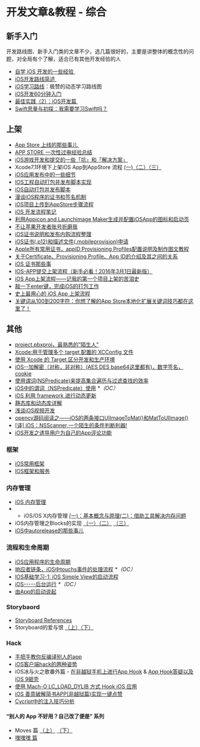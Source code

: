 # 开发文章&教程 - 综合
## 新手入门
开发路线图、新手入门类的文章不少，选几篇很好的，主要是讲整体的概念性的问题，对全局有个了解，适合已有其他开发经验的人
- [自学 iOS 开发的一些经验 ][1]
- [iOS开发路线简述 ][2]
- [iOS学习路线][3]：极赞的动态学习路线图
- [iOS开发60分钟入门][4]
- [最佳实践（2）：iOS开发篇 ][5]
- [Swift思量与初探：我需要学习Swift吗？][6]

## 上架
- [App Store 上线的那些事儿 ][7]
- [APP STORE 一次性过审经验总结][8]
- [iOS游戏开发和提交的一些「坑」和「解决方案」][9]
- Xcode7.1环境下上架iOS App到AppStore 流程 [(一)][10][（二）][11][（三）][12]
- [iOS应用发布中的一些细节][13]
- [IOS工程自动打包并发布脚本实现][14]
- [iOS自动打包并发布脚本][15]
- [漫谈iOS程序的证书和签名机制][16]
- [iOS项目上传到AppStore步骤流程][17]
- [iOS 开发流程笔记][18]
- [利用Appicon and Launchimage Maker生成并配置iOSApp的图标和启动页][19]
- [不让苹果开发者账号折磨我][20]
- [iOS证书说明和发布内购流程整理][21]
- [iOS证书(.p12)和描述文件(.mobileprovision)申请][22]
- [Apple所有常用证书，appID,Provisioning Profiles配置说明及制作图文教程][23]
- [关于Certificate、Provisioning Profile、App ID的介绍及其之间的关系][24]
- [iOS 证书那些事][25]
- [IOS-APP提交上架流程（新手必看！2016年3月1日最新版）][26]
- [iOS App上架流程——记我的第一个项目上架的苦泪史][27]
- [敲一下enter键，完成iOS的打包工作][28]
- [史上最用心的 iOS App 上架流程][29]
- [关键词从100到200字符：你想了解的App Store本地化扩展关键词技巧都在这里了！][30]

## 其他
- [project.pbxproj，最熟悉的”陌生人”][31]
- [Xcode:用于管理多个 target 配置的 XCConfig 文件][32]
- [使用 Xcode 的 Target 区分开发和生产环境][33]
- [iOS--加解密（对称，非对称）(AES DES base64这里都有)，数字签名，cookie][34]
- [使用谓词(NSPredicate)来提高集合遍历与过滤查找的效率][35]
- [iOS中的谓词（NSPredicate）使用][36] _\*（OC）_
- [iOS 利用 framework 进行动态更新][37]
- [静态库和动态库详解][38]
- [浅谈iOS视频开发][39]
- [opencv源码阅读之——iOS的两条接口UIImageToMat()和MatToUIImage()][40]
- [[译] iOS：NSScanner,一个陌生的条件判断利器!][41]
- [iOS开发之诱导用户为自己的App评论功能][42]

### 框架
- [iOS常用框架][43]
- [IOS框架和服务][44]

### 内存管理
- [iOS 内存管理][45]
- - iOS/OS X内存管理 [(一)：基本概念与原理][46][(二)：借助工具解决内存问题][47]
- iOS内存管理之Blocks的实现 [（一）][48][（二）][49] [（三）][50]
- [iOS中autorelease的那些事儿][51]

### 流程和生命周期
- [iOS应用程序的生命周期][52]
- [响应者链条，iOS中touchs事件的处理流程][53] _\*（OC）_
- [IOS基础学习-1: iOS Simple View的启动流程][54]
- [iOS-----后台运行][55] _\*（OC）_
- [由App的启动说起][56]

### Storybaord
- [Storyboard References][57]
- Storyboard的爱与恨 [（上）][58][（下）][59]

### Hack
- [手把手教你反编译别人的app][60]
- [iOS客户端hack的两种姿势][61]
- iOS冰与火之歌番外篇 - [在非越狱手机上进行App Hook][62] & [App Hook答疑以及iOS 9砸壳][63]
- [使用 Mach-O LC\_LOAD\_DYLIB 方式 Hook iOS 应用][64]
- [iOS 善意破解简书APP(非越狱篇)实现一键点赞][65]
- [Cycript中的注入技巧分析][66]

#### “别人的 App 不好用？自己改了便是” 系列
- Moves 篇 [（上）][67]  [（下）][68]
- [嘿嘿嘿 篇][69]

[1]:	http://limboy.me/ios/2014/12/31/learning-ios.html
[2]:	http://www.coderyi.com/archives/397
[3]:	http://ios.skyfox.org/route.html
[4]:	http://blog.csdn.net/a451493485/article/details/9364867
[5]:	http://ios.jobbole.com/81830/
[6]:	https://segmentfault.com/a/1190000004483254 "Swift思量与初探：我需要学习Swift吗？"
[7]:	http://wiki.jikexueyuan.com/project/app-store-refused/
[8]:	http://pmjane.com/post/app-store-ci-xing-guo-shen-jing-yan-zong-jie
[9]:	http://wuzhiwei.net/ios_dev_trap_and_solution/ "iOS游戏开发和提交的一些「坑」和「解决方案」"
[10]:	http://www.cnblogs.com/ChinaKingKong/p/4957682.html "Xcode7.1环境下上架iOS App到AppStore 流程 (Part 一)"
[11]:	http://www.cnblogs.com/ChinaKingKong/p/4964549.html
[12]:	http://www.cnblogs.com/ChinaKingKong/p/4964745.html
[13]:	http://www.cnblogs.com/daiweilai/p/4974394.html "iOS应用发布中的一些细节"
[14]:	http://blog.nswebfrog.com/2013/02/18/ios-automation/ "IOS工程自动打包并发布脚本实现"
[15]:	http://liumh.com/2015/11/25/ios-auto-archive-ipa/ "iOS自动打包并发布脚本"
[16]:	http://www.pchou.info/ios/2015/12/14/ios-certification-and-code-sign.html "漫谈iOS程序的证书和签名机制"
[17]:	http://www.cnblogs.com/jgCho/p/5089481.html "iOS项目上传到AppStore步骤流程"
[18]:	https://github.com/leecade/ios-dev-flow
[19]:	http://www.cnblogs.com/lidongxu/p/5114355.html "利用Appicon and Launchimage Maker生成并配置iOSApp的图标和启动页"
[20]:	http://www.jianshu.com/p/cb6c5f1c972b "不让苹果开发者账号折磨我"
[21]:	https://zilaiyedaren.github.io/blog/iOS%E8%AF%81%E4%B9%A6%E8%AF%B4%E6%98%8E%E5%92%8C%E5%8F%91%E5%B8%83%E5%86%85%E8%B4%AD%E6%B5%81%E7%A8%8B%E6%95%B4%E7%90%86/ "iOS证书说明和发布内购流程整理"
[22]:	https://zilaiyedaren.github.io/blog/iOS%E8%AF%81%E4%B9%A6(.p12)%E5%92%8C%E6%8F%8F%E8%BF%B0%E6%96%87%E4%BB%B6(.mobileprovision)%E7%94%B3%E8%AF%B7/ "iOS证书(.p12)和描述文件(.mobileprovision)申请"
[23]:	https://zilaiyedaren.github.io/blog/Apple%E6%89%80%E6%9C%89%E5%B8%B8%E7%94%A8%E8%AF%81%E4%B9%A6%EF%BC%8CappID,Provisioning%20Profiles%E9%85%8D%E7%BD%AE%E8%AF%B4%E6%98%8E%E5%8F%8A%E5%88%B6%E4%BD%9C%E5%9B%BE%E6%96%87%E6%95%99%E7%A8%8B/ "Apple所有常用证书，appID,Provisioning Profiles配置说明及制作图文教程"
[24]:	https://zilaiyedaren.github.io/blog/%E5%85%B3%E4%BA%8ECertificate%E3%80%81Provisioning%20Profile%E3%80%81App%20ID%E7%9A%84%E4%BB%8B%E7%BB%8D%E5%8F%8A%E5%85%B6%E4%B9%8B%E9%97%B4%E7%9A%84%E5%85%B3%E7%B3%BB/ "关于Certificate、Provisioning Profile、App ID的介绍及其之间的关系"
[25]:	http://www.cnblogs.com/wangyang1213/p/5209119.html "iOS 证书那些事"
[26]:	http://www.cnblogs.com/BK-12345/p/5232633.html "IOS-APP提交上架流程（新手必看！2016年3月1日最新版）"
[27]:	http://blog.treney.com/index.php/archives/ToAppStore.html
[28]:	http://www.jianshu.com/p/a6cc6d9346ed "敲一下enter键，完成iOS的打包工作"
[29]:	http://ios.jobbole.com/84643/
[30]:	http://www.gupowang.com/app/4226.html
[31]:	http://www.olinone.com/?p=215
[32]:	http://swift.gg/2015/12/01/xcode-xcconfig-files-for-managing-targets-configurations/ "Xcode:用于管理多个 target 配置的 XCConfig 文件"
[33]:	http://swift.gg/2016/04/22/using-xcode-targets/ "使用 Xcode 的 Target 区分开发和生产环境"
[34]:	http://www.jianshu.com/p/ac841b772c7a "iOS--加解密（对称，非对称）(AES DES base64这里都有)，数字签名，cookie"
[35]:	http://segmentfault.com/a/1190000004238379 "使用谓词(NSPredicate)来提高集合遍历与过滤查找的效率"
[36]:	http://www.jianshu.com/p/88be28860cde "iOS中的谓词（NSPredicate）使用"
[37]:	http://yq.aliyun.com/articles/3024
[38]:	http://www.jianshu.com/p/c8366e4f9378 "iOS专题2:静态库和动态库详解"
[39]:	http://www.cnblogs.com/booksky/p/5213198.html "浅谈iOS视频开发"
[40]:	http://www.cnblogs.com/panxiaochun/p/5387743.html "opencv源码阅读之——iOS的两条接口UIImageToMat()和MatToUIImage()"
[41]:	http://www.jianshu.com/p/fbebd33d5b34 "[译] iOS：NSScanner,一个陌生的条件判断利器!"
[42]:	http://www.jianshu.com/p/31003629f97d "iOS开发之诱导用户为自己的App评论功能"
[43]:	http://www.jianshu.com/p/e7fc525f342d
[44]:	http://www.cnblogs.com/jgCho/p/4960048.html "IOS框架和服务"
[45]:	http://www.cnblogs.com/huangjianwu/p/4962772.html "iOS 内存管理"
[46]:	http://www.jianshu.com/p/1928b54e1253 "iOS/OS X内存管理(一)：基本概念与原理"
[47]:	http://www.jianshu.com/p/09c5141d4531 "iOS/OS X内存管理(二)：借助工具解决内存问题"
[48]:	http://lastdays.cn/2016/02/23/blocks1/ "iOS内存管理之Blocks的实现（一）"
[49]:	http://lastdays.cn/2016/02/24/Blocks2/ "iOS内存管理之Blocks的实现（二）"
[50]:	http://lastdays.cn/2016/02/26/block3/ "iOS内存管理之Blocks的实现（三）"
[51]:	http://www.jianshu.com/p/5559bc15490d "iOS中autorelease的那些事儿"
[52]:	http://www.jianshu.com/p/aa50e5350852?utm_campaign=maleskine&utm_content=note&utm_medium=writer_share&utm_source=weibo
[53]:	http://www.cnblogs.com/suqiankun/p/4944042.html "响应者链条，iOS中touchs事件的处理流程。"
[54]:	http://www.admin85.com/u/mobile/ios/9443.html "IOS基础学习-1: iOS Simple View的启动流程"
[55]:	http://www.cnblogs.com/congli0220/p/5019945.html "iOS-----后台运行"
[56]:	http://oncenote.com/2015/06/01/How-App-Launch/ "由App的启动说起"
[57]:	https://zilaiyedaren.github.io/blog/Storyboard%20References/ "Storyboard References"
[58]:	http://shengpan.net/storyboard/ "Storyboard的爱与恨（上）"
[59]:	http://shengpan.net/storyboard2/ "Storyboard的爱与恨（下）"
[60]:	http://www.jianshu.com/p/10873c5c1e08 "手把手教你反编译别人的app"
[61]:	http://drops.wooyun.org/mobile/12466
[62]:	http://drops.wooyun.org/papers/12803
[63]:	http://drops.wooyun.org/papers/13824
[64]:	https://testerhome.com/topics/4536
[65]:	http://www.jianshu.com/p/ab8d6db22e0f "iOS 善意破解简书APP(非越狱篇)实现一键点赞"
[66]:	http://drops.wooyun.org/mobile/15794
[67]:	http://mp.weixin.qq.com/s?__biz=MzIwMTYzMzcwOQ==&mid=2650948304&idx=1&sn=f76e7b765a7fcabcb71d37052b46e489&scene=0#wechat_redirect
[68]:	http://mp.weixin.qq.com/s?__biz=MzIwMTYzMzcwOQ==&mid=2650948316&idx=1&sn=584f6c7fe9bf07a28985ffe53da4927e&scene=0#wechat_redirect
[69]:	https://mp.weixin.qq.com/s?__biz=MzIwMTYzMzcwOQ==&mid=2650948334&idx=1&sn=941d616d25ed16d967595e652e6c4d3b